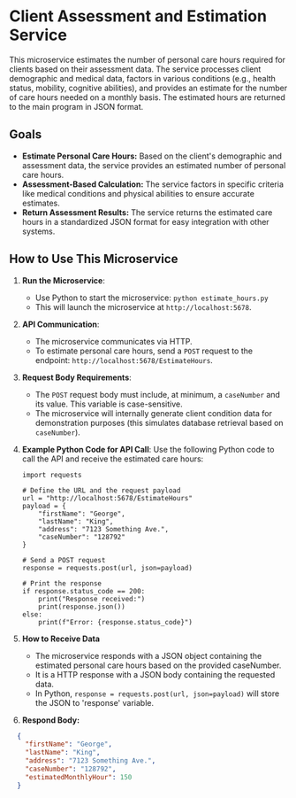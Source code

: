 # Client Assessment and Estimation Service

This microservice estimates the number of personal care hours required for clients based on their assessment data. The service processes client demographic and medical data, factors in various conditions (e.g., health status, mobility, cognitive abilities), and provides an estimate for the number of care hours needed on a monthly basis. The estimated hours are returned to the main program in JSON format.

## Goals

- **Estimate Personal Care Hours:** Based on the client's demographic and assessment data, the service provides an estimated number of personal care hours.
- **Assessment-Based Calculation:** The service factors in specific criteria like medical conditions and physical abilities to ensure accurate estimates.
- **Return Assessment Results:** The service returns the estimated care hours in a standardized JSON format for easy integration with other systems.

## How to Use This Microservice

1. **Run the Microservice**:
   - Use Python to start the microservice:
     ```python estimate_hours.py```
   - This will launch the microservice at `http://localhost:5678`.

2. **API Communication**:
   - The microservice communicates via HTTP.
   - To estimate personal care hours, send a `POST` request to the endpoint: `http://localhost:5678/EstimateHours`.

3. **Request Body Requirements**:
   - The `POST` request body must include, at minimum, a `caseNumber` and its value. This variable is case-sensitive.
   - The microservice will internally generate client condition data for demonstration purposes (this simulates database retrieval based on `caseNumber`).

4. **Example Python Code for API Call**:
   Use the following Python code to call the API and receive the estimated care hours:

   ```
   import requests

   # Define the URL and the request payload
   url = "http://localhost:5678/EstimateHours"
   payload = {
       "firstName": "George",
       "lastName": "King",
       "address": "7123 Something Ave.",
       "caseNumber": "128792"
   }

   # Send a POST request
   response = requests.post(url, json=payload)

   # Print the response
   if response.status_code == 200:
       print("Response received:")
       print(response.json())
   else:
       print(f"Error: {response.status_code}")

5. **How to Receive Data**
   - The microservice responds with a JSON object containing the estimated personal care hours based on the provided caseNumber.
   - It is a HTTP response with a JSON body containing the requested data.
   - In Python, `response = requests.post(url, json=payload)` will store the JSON to 'response' variable.

7. **Respond Body:**
```json
  {
    "firstName": "George",
    "lastName": "King",
    "address": "7123 Something Ave.",
    "caseNumber": "128792",
    "estimatedMonthlyHour": 150
  }
